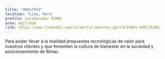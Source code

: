 ```yaml
---
title: "46617453"
location: "Lima, Perú"
profile: Colaborador RIMAC
area: Agilidad
link: https://www.linkedin.com/in/martin-benites-garc%C3%ADa-14017428b/
---
```


Para poder llevar a la realidad propuestas tecnológicas de valor para nuestros clientes y que fomenten la cultura de bienestar en la sociedad y posicionamiento de Rimac.